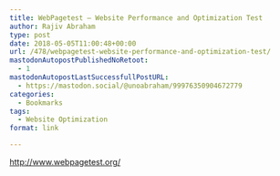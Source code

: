 ```yaml
---
title: WebPagetest – Website Performance and Optimization Test
author: Rajiv Abraham
type: post
date: 2018-05-05T11:00:48+00:00
url: /478/webpagetest-website-performance-and-optimization-test/
mastodonAutopostPublishedNoRetoot:
  - 1
mastodonAutopostLastSuccessfullPostURL:
  - https://mastodon.social/@unoabraham/99976350904672779
categories:
  - Bookmarks
tags:
  - Website Optimization
format: link

---
```

<http://www.webpagetest.org/>